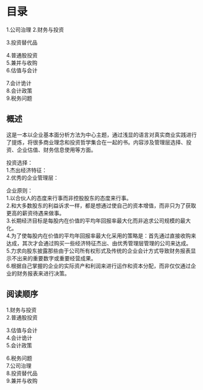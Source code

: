 # 目录
1.公司治理 
2.财务与投资       

3.投资替代品

4.普通股投资      
5.兼并与收购  
6.估值与会计    

7.会计诡计     
8.会计政策    
9.税务问题   

## 概述
这是一本以企业基本面分析方法为中心主题，通过浅显的语言对真实商业实践进行了提炼，将很多商业理念和投资哲学集合在一起的书。内容涉及管理层选择、投资、企业估值、财务信息使用等方面。


投资选择：    
1.杰出经济特征：      
2.优秀的企业管理层：       

企业原则：      
1.以合伙人的态度来行事而非控股股东的态度来行事。    
2.和大多数股东的利益诉求一样，都是想通过使自己的资本增值，而非只为了获取更高的薪资待遇来做事。    
3.长期经济目标是每股内在价值的平均年回报率最大化而非追求公司规模的最大化。    
4.为了使每股内在价值的平均年回报率最大化采用的策略是：首先通过直接收购来达成，其次才会通过购买一些经济特征杰出、由优秀管理层管理的公司来达成。    
5.力求向股东披露那些由于公司所有权形式及传统的企业会计方式导致财务报表显示不出来的重要数字或重要经营成果。    
6.根据自己掌握的企业的实际资产和利润来进行运作和资本分配，而非仅仅通过企业的财务报表来进行决策。   


## 阅读顺序
1.财务与投资     
2.普通股投资    

3.估值与会计    
4.会计诡计     
5.会计政策    

6.税务问题    
7.公司治理     
8.投资替代品       
9.兼并与收购      


